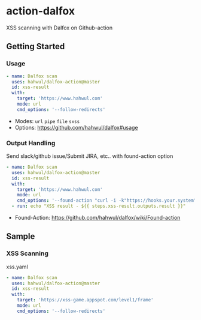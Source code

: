 # action-dalfox
XSS scanning with Dalfox on Github-action

## Getting Started
### Usage
```yaml
- name: Dalfox scan
  uses: hahwul/dalfox-action@master
  id: xss-result
  with:
    target: 'https://www.hahwul.com'
    mode: url
    cmd_options: '--follow-redirects'
```
- Modes: `url` `pipe` `file` `sxss`
- Options: https://github.com/hahwul/dalfox#usage

### Output Handling
Send slack/github issue/Submit JIRA, etc.. with found-action option
```yaml
- name: Dalfox scan
  uses: hahwul/dalfox-action@master
  id: xss-result
  with:
    target: 'https://www.hahwul.com'
    mode: url
    cmd_options: '--found-action "curl -i -k"https://hooks.your.system"'
  - run: echo "XSS result - ${{ steps.xss-result.outputs.result }}"
```
- Found-Action: https://github.com/hahwul/dalfox/wiki/Found-action

## Sample
### XSS Scanning
xss.yaml
```yaml
- name: Dalfox scan
  uses: hahwul/dalfox-action@master
  id: xss-result
  with:
    target: 'https://xss-game.appspot.com/level1/frame'
    mode: url
    cmd_options: '--follow-redirects'
```
